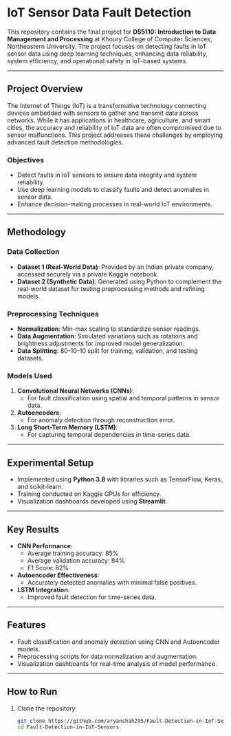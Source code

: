# IoT Sensor Data Fault Detection

This repository contains the final project for **DS5110: Introduction to Data Management and Processing** at Khoury College of Computer Sciences, Northeastern University. The project focuses on detecting faults in IoT sensor data using deep learning techniques, enhancing data reliability, system efficiency, and operational safety in IoT-based systems.

---

## Project Overview

The Internet of Things (IoT) is a transformative technology connecting devices embedded with sensors to gather and transmit data across networks. While it has applications in healthcare, agriculture, and smart cities, the accuracy and reliability of IoT data are often compromised due to sensor malfunctions. This project addresses these challenges by employing advanced fault detection methodologies.

### Objectives
- Detect faults in IoT sensors to ensure data integrity and system reliability.
- Use deep learning models to classify faults and detect anomalies in sensor data.
- Enhance decision-making processes in real-world IoT environments.

---

## Methodology

### Data Collection
- **Dataset 1 (Real-World Data)**: Provided by an Indian private company, accessed securely via a private Kaggle notebook.
- **Dataset 2 (Synthetic Data)**: Generated using Python to complement the real-world dataset for testing preprocessing methods and refining models.

### Preprocessing Techniques
- **Normalization**: Min-max scaling to standardize sensor readings.
- **Data Augmentation**: Simulated variations such as rotations and brightness adjustments for improved model generalization.
- **Data Splitting**: 80-10-10 split for training, validation, and testing datasets.

### Models Used
1. **Convolutional Neural Networks (CNNs)**:
   - For fault classification using spatial and temporal patterns in sensor data.
2. **Autoencoders**:
   - For anomaly detection through reconstruction error.
3. **Long Short-Term Memory (LSTM)**:
   - For capturing temporal dependencies in time-series data.

---

## Experimental Setup
- Implemented using **Python 3.8** with libraries such as TensorFlow, Keras, and scikit-learn.
- Training conducted on Kaggle GPUs for efficiency.
- Visualization dashboards developed using **Streamlit**.

---

## Key Results
- **CNN Performance**:
  - Average training accuracy: 85%
  - Average validation accuracy: 84%
  - F1 Score: 82%
- **Autoencoder Effectiveness**:
  - Accurately detected anomalies with minimal false positives.
- **LSTM Integration**:
  - Improved fault detection for time-series data.

---

## Features
- Fault classification and anomaly detection using CNN and Autoencoder models.
- Preprocessing scripts for data normalization and augmentation.
- Visualization dashboards for real-time analysis of model performance.

---

## How to Run
1. Clone the repository:
   ```bash
   git clone https://github.com/aryanshah295/Fault-Detection-in-IoT-Sensors.git
   cd Fault-Detection-in-IoT-Sensors
